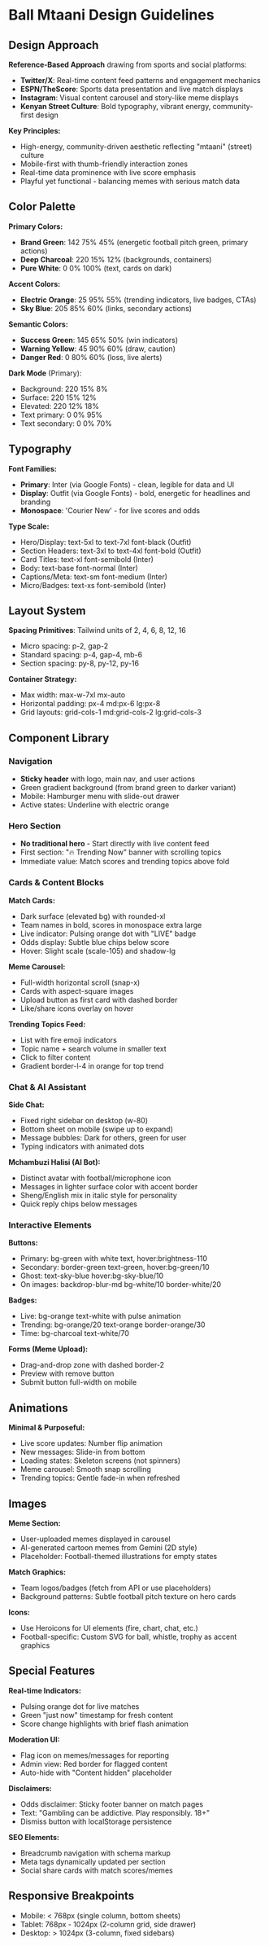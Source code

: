 # Ball Mtaani Design Guidelines

## Design Approach
**Reference-Based Approach** drawing from sports and social platforms:
- **Twitter/X**: Real-time content feed patterns and engagement mechanics
- **ESPN/TheScore**: Sports data presentation and live match displays
- **Instagram**: Visual content carousel and story-like meme displays
- **Kenyan Street Culture**: Bold typography, vibrant energy, community-first design

**Key Principles:**
- High-energy, community-driven aesthetic reflecting "mtaani" (street) culture
- Mobile-first with thumb-friendly interaction zones
- Real-time data prominence with live score emphasis
- Playful yet functional - balancing memes with serious match data

## Color Palette

**Primary Colors:**
- **Brand Green**: 142 75% 45% (energetic football pitch green, primary actions)
- **Deep Charcoal**: 220 15% 12% (backgrounds, containers)
- **Pure White**: 0 0% 100% (text, cards on dark)

**Accent Colors:**
- **Electric Orange**: 25 95% 55% (trending indicators, live badges, CTAs)
- **Sky Blue**: 205 85% 60% (links, secondary actions)

**Semantic Colors:**
- **Success Green**: 145 65% 50% (win indicators)
- **Warning Yellow**: 45 90% 60% (draw, caution)
- **Danger Red**: 0 80% 60% (loss, live alerts)

**Dark Mode** (Primary):
- Background: 220 15% 8%
- Surface: 220 15% 12%
- Elevated: 220 12% 18%
- Text primary: 0 0% 95%
- Text secondary: 0 0% 70%

## Typography

**Font Families:**
- **Primary**: Inter (via Google Fonts) - clean, legible for data and UI
- **Display**: Outfit (via Google Fonts) - bold, energetic for headlines and branding
- **Monospace**: 'Courier New' - for live scores and odds

**Type Scale:**
- Hero/Display: text-5xl to text-7xl font-black (Outfit)
- Section Headers: text-3xl to text-4xl font-bold (Outfit)
- Card Titles: text-xl font-semibold (Inter)
- Body: text-base font-normal (Inter)
- Captions/Meta: text-sm font-medium (Inter)
- Micro/Badges: text-xs font-semibold (Inter)

## Layout System

**Spacing Primitives**: Tailwind units of 2, 4, 6, 8, 12, 16
- Micro spacing: p-2, gap-2
- Standard spacing: p-4, gap-4, mb-6
- Section spacing: py-8, py-12, py-16

**Container Strategy:**
- Max width: max-w-7xl mx-auto
- Horizontal padding: px-4 md:px-6 lg:px-8
- Grid layouts: grid-cols-1 md:grid-cols-2 lg:grid-cols-3

## Component Library

### Navigation
- **Sticky header** with logo, main nav, and user actions
- Green gradient background (from brand green to darker variant)
- Mobile: Hamburger menu with slide-out drawer
- Active states: Underline with electric orange

### Hero Section
- **No traditional hero** - Start directly with live content feed
- First section: "🔥 Trending Now" banner with scrolling topics
- Immediate value: Match scores and trending topics above fold

### Cards & Content Blocks

**Match Cards:**
- Dark surface (elevated bg) with rounded-xl
- Team names in bold, scores in monospace extra large
- Live indicator: Pulsing orange dot with "LIVE" badge
- Odds display: Subtle blue chips below score
- Hover: Slight scale (scale-105) and shadow-lg

**Meme Carousel:**
- Full-width horizontal scroll (snap-x)
- Cards with aspect-square images
- Upload button as first card with dashed border
- Like/share icons overlay on hover

**Trending Topics Feed:**
- List with fire emoji indicators
- Topic name + search volume in smaller text
- Click to filter content
- Gradient border-l-4 in orange for top trend

### Chat & AI Assistant

**Side Chat:**
- Fixed right sidebar on desktop (w-80)
- Bottom sheet on mobile (swipe up to expand)
- Message bubbles: Dark for others, green for user
- Typing indicators with animated dots

**Mchambuzi Halisi (AI Bot):**
- Distinct avatar with football/microphone icon
- Messages in lighter surface color with accent border
- Sheng/English mix in italic style for personality
- Quick reply chips below messages

### Interactive Elements

**Buttons:**
- Primary: bg-green with white text, hover:brightness-110
- Secondary: border-green text-green, hover:bg-green/10
- Ghost: text-sky-blue hover:bg-sky-blue/10
- On images: backdrop-blur-md bg-white/10 border-white/20

**Badges:**
- Live: bg-orange text-white with pulse animation
- Trending: bg-orange/20 text-orange border-orange/30
- Time: bg-charcoal text-white/70

**Forms (Meme Upload):**
- Drag-and-drop zone with dashed border-2
- Preview with remove button
- Submit button full-width on mobile

## Animations

**Minimal & Purposeful:**
- Live score updates: Number flip animation
- New messages: Slide-in from bottom
- Loading states: Skeleton screens (not spinners)
- Meme carousel: Smooth snap scrolling
- Trending topics: Gentle fade-in when refreshed

## Images

**Meme Section:**
- User-uploaded memes displayed in carousel
- AI-generated cartoon memes from Gemini (2D style)
- Placeholder: Football-themed illustrations for empty states

**Match Graphics:**
- Team logos/badges (fetch from API or use placeholders)
- Background patterns: Subtle football pitch texture on hero cards

**Icons:**
- Use Heroicons for UI elements (fire, chart, chat, etc.)
- Football-specific: Custom SVG for ball, whistle, trophy as accent graphics

## Special Features

**Real-time Indicators:**
- Pulsing orange dot for live matches
- Green "just now" timestamp for fresh content
- Score change highlights with brief flash animation

**Moderation UI:**
- Flag icon on memes/messages for reporting
- Admin view: Red border for flagged content
- Auto-hide with "Content hidden" placeholder

**Disclaimers:**
- Odds disclaimer: Sticky footer banner on match pages
- Text: "Gambling can be addictive. Play responsibly. 18+"
- Dismiss button with localStorage persistence

**SEO Elements:**
- Breadcrumb navigation with schema markup
- Meta tags dynamically updated per section
- Social share cards with match scores/memes

## Responsive Breakpoints

- Mobile: < 768px (single column, bottom sheets)
- Tablet: 768px - 1024px (2-column grid, side drawer)
- Desktop: > 1024px (3-column, fixed sidebars)
